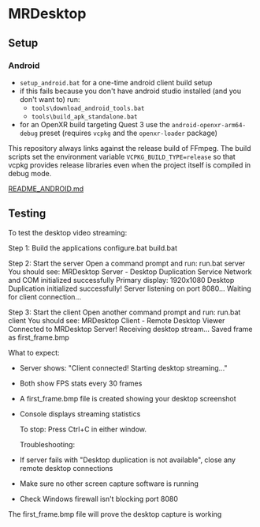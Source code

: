 # MRDesktop

## Setup

### Android

* `setup_android.bat` for a one-time android client build setup
* if this fails because you don't have android studio installed (and you don't want to) run:
  * `tools\download_android_tools.bat`
  * `tools\build_apk_standalone.bat`
* for an OpenXR build targeting Quest 3 use the `android-openxr-arm64-debug` preset (requires `vcpkg` and the `openxr-loader` package)

This repository always links against the release build of FFmpeg. The build scripts set the environment variable `VCPKG_BUILD_TYPE=release` so that vcpkg provides release libraries even when the project itself is compiled in debug mode.

[README_ANDROID.md](README_ANDROID.md)

## Testing

To test the desktop video streaming:

  Step 1: Build the applications
  configure.bat
  build.bat

  Step 2: Start the server
  Open a command prompt and run:
  run.bat server
  You should see:
  MRDesktop Server - Desktop Duplication Service
  Network and COM initialized successfully
  Primary display: 1920x1080
  Desktop Duplication initialized successfully!
  Server listening on port 8080...
  Waiting for client connection...

  Step 3: Start the client
  Open another command prompt and run:
  run.bat client
  You should see:
  MRDesktop Client - Remote Desktop Viewer
  Connected to MRDesktop Server!
  Receiving desktop stream...
  Saved frame as first_frame.bmp

  What to expect:

* Server shows: "Client connected! Starting desktop streaming..."
* Both show FPS stats every 30 frames
* A first_frame.bmp file is created showing your desktop screenshot
* Console displays streaming statistics

  To stop: Press Ctrl+C in either window.

  Troubleshooting:

* If server fails with "Desktop duplication is not available", close any remote desktop connections
* Make sure no other screen capture software is running
* Check Windows firewall isn't blocking port 8080

 The first_frame.bmp file will prove the desktop capture is working

